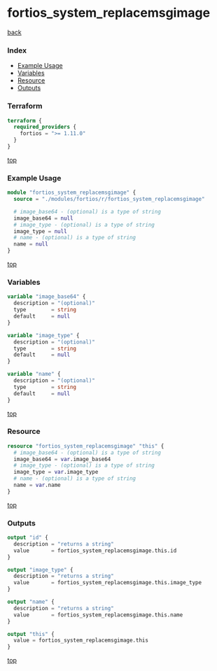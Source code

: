 # fortios_system_replacemsgimage

[back](../fortios.md)

### Index

- [Example Usage](#example-usage)
- [Variables](#variables)
- [Resource](#resource)
- [Outputs](#outputs)

### Terraform

```terraform
terraform {
  required_providers {
    fortios = ">= 1.11.0"
  }
}
```

[top](#index)

### Example Usage

```terraform
module "fortios_system_replacemsgimage" {
  source = "./modules/fortios/r/fortios_system_replacemsgimage"

  # image_base64 - (optional) is a type of string
  image_base64 = null
  # image_type - (optional) is a type of string
  image_type = null
  # name - (optional) is a type of string
  name = null
}
```

[top](#index)

### Variables

```terraform
variable "image_base64" {
  description = "(optional)"
  type        = string
  default     = null
}

variable "image_type" {
  description = "(optional)"
  type        = string
  default     = null
}

variable "name" {
  description = "(optional)"
  type        = string
  default     = null
}
```

[top](#index)

### Resource

```terraform
resource "fortios_system_replacemsgimage" "this" {
  # image_base64 - (optional) is a type of string
  image_base64 = var.image_base64
  # image_type - (optional) is a type of string
  image_type = var.image_type
  # name - (optional) is a type of string
  name = var.name
}
```

[top](#index)

### Outputs

```terraform
output "id" {
  description = "returns a string"
  value       = fortios_system_replacemsgimage.this.id
}

output "image_type" {
  description = "returns a string"
  value       = fortios_system_replacemsgimage.this.image_type
}

output "name" {
  description = "returns a string"
  value       = fortios_system_replacemsgimage.this.name
}

output "this" {
  value = fortios_system_replacemsgimage.this
}
```

[top](#index)